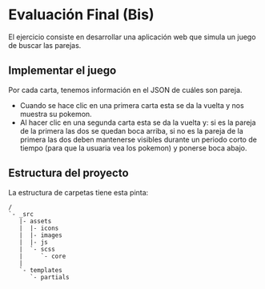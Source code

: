 
# Evaluación Final (Bis)
El ejercicio consiste en desarrollar una aplicación web que simula un juego de buscar las parejas. 

## Implementar el juego
Por cada carta, tenemos información en el JSON de cuáles
son pareja.
- Cuando se hace clic en una primera carta esta se da la vuelta y nos muestra su pokemon.
- Al hacer clic en una segunda carta esta se da la vuelta y: si es la pareja de la primera las dos
se quedan boca arriba, si no es la pareja de la primera las dos deben
mantenerse visibles durante un periodo corto de tiempo (para que la usuaria vea los
pokemon) y ponerse boca abajo.

## Estructura del proyecto
La estructura de carpetas tiene esta pinta:
```
/
`- _src
   |- assets
   |  |- icons
   |  |- images
   |  |- js
   |  `- scss
   |     `- core
   |
   `- templates
      `- partials

